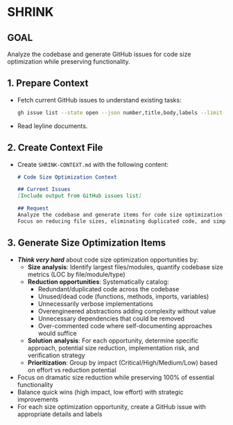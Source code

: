 # SHRINK

## GOAL
Analyze the codebase and generate GitHub issues for code size optimization while preserving functionality.

## 1. Prepare Context
- Fetch current GitHub issues to understand existing tasks:
  ```bash
  gh issue list --state open --json number,title,body,labels --limit 100
  ```
- Read leyline documents.

## 2. Create Context File
- Create `SHRINK-CONTEXT.md` with the following content:
  ```markdown
  # Code Size Optimization Context

  ## Current Issues
  [Include output from GitHub issues list]

  ## Request
  Analyze the codebase and generate items for code size optimization while preserving functionality.
  Focus on reducing file sizes, eliminating duplicated code, and simplifying complex implementations.
  ```

## 3. Generate Size Optimization Items
- ***Think very hard*** about code size optimization opportunities by:
  - **Size analysis**: Identify largest files/modules, quantify codebase size metrics (LOC by file/module/type)
  - **Reduction opportunities**: Systematically catalog:
    - Redundant/duplicated code across the codebase
    - Unused/dead code (functions, methods, imports, variables)
    - Unnecessarily verbose implementations
    - Overengineered abstractions adding complexity without value
    - Unnecessary dependencies that could be removed
    - Over-commented code where self-documenting approaches would suffice
  - **Solution analysis**: For each opportunity, determine specific approach, potential size reduction, implementation risk, and verification strategy
  - **Prioritization**: Group by impact (Critical/High/Medium/Low) based on effort vs reduction potential
- Focus on dramatic size reduction while preserving 100% of essential functionality
- Balance quick wins (high impact, low effort) with strategic improvements
- For each size optimization opportunity, create a GitHub issue with appropriate details and labels
